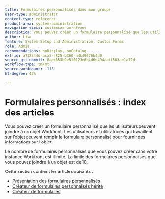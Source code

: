 ```yaml
---
title: Formulaires personnalisés dans mon groupe
user-type: administrator
content-type: reference
product-area: system-administration
navigation-topic: customize-workfront
description: Vous pouvez créer un formulaire personnalisé que les utilisateurs peuvent joindre à un objet Workfront. Les utilisateurs et utilisatrices qui travaillent sur l’objet peuvent remplir le formulaire personnalisé pour fournir des informations sur l’objet.
author: Lisa
feature: System Setup and Administration, Custom Forms
role: Admin
recommendations: noDisplay, noCatalog
exl-id: a732344d-aca5-4825-b360-a4b49076b4d0
source-git-commit: 0aed653b9e5f0123e6b4d6e494aaff563ae1a72d
workflow-type: tm+mt
source-wordcount: '115'
ht-degree: 43%

---
```


# Formulaires personnalisés : index des articles

<!-- Audited: 1/2024 -->

Vous pouvez créer un formulaire personnalisé que les utilisateurs peuvent joindre à un objet Workfront. Les utilisateurs et utilisatrices qui travaillent sur l’objet peuvent remplir le formulaire personnalisé pour fournir des informations sur l’objet.

Le nombre de formulaires personnalisés que vous pouvez créer dans votre instance Workfront est illimité. La limite des formulaires personnalisés que vous pouvez joindre à un objet est de 10.

Cette section contient les articles suivants :

* [Présentation des formulaires personnalisés](../../../administration-and-setup/customize-workfront/create-manage-custom-forms/custom-forms-overview.md)
* [Créateur de formulaires personnalisés hérité](/help/quicksilver/administration-and-setup/customize-workfront/create-manage-custom-forms/use-the-custom-form-builder.md)
* [Créateur de formulaires](/help/quicksilver/administration-and-setup/customize-workfront/create-manage-custom-forms/form-designer/form-designer-toc.md)